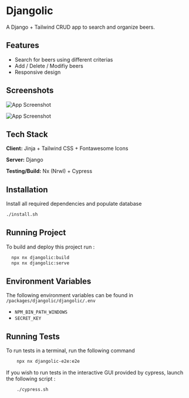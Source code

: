 # Djangolic

A Django + Tailwind CRUD app to search and organize beers.

## Features

- Search for beers using different criterias
- Add / Delete / Modifiy beers
- Responsive design

## Screenshots

![App Screenshot](https://via.placeholder.com/468x300?text=App+Screenshot+Here)

![App Screenshot](https://via.placeholder.com/468x300?text=App+Screenshot+Here)

## Tech Stack

**Client:** Jinja + Tailwind CSS + Fontawesome Icons

**Server:** Django

**Testing/Build:** Nx (Nrwl) + Cypress

## Installation

Install all required dependencies and populate database

```bash
./install.sh
```

## Running Project

To build and deploy this project run :

```bash
  npx nx djangolic:build
  npx nx djangolic:serve
```

## Environment Variables

The following environment variables can be found in `/packages/djangolic/djangolic/.env`

- `NPM_BIN_PATH_WINDOWS`
- `SECRET_KEY`

## Running Tests

To run tests in a terminal, run the following command

```bash
    npx nx djangolic-e2e:e2e
```

If you wish to run tests in the interactive GUI provided by cypress, launch the following script :

```bash
    ./cypress.sh
```
